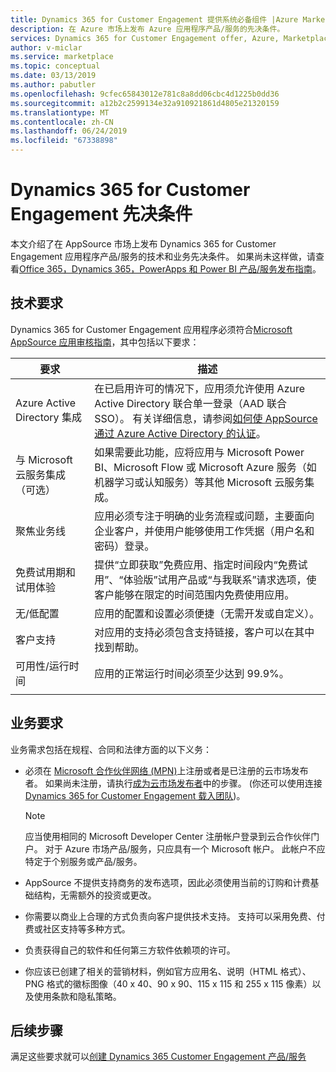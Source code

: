 ```yaml
---
title: Dynamics 365 for Customer Engagement 提供系统必备组件 |Azure Marketplace
description: 在 Azure 市场上发布 Azure 应用程序产品/服务的先决条件。
services: Dynamics 365 for Customer Engagement offer, Azure, Marketplace, Cloud Partner Portal,
author: v-miclar
ms.service: marketplace
ms.topic: conceptual
ms.date: 03/13/2019
ms.author: pabutler
ms.openlocfilehash: 9cfec65843012e781c8a8dd06cbc4d1225b0dd36
ms.sourcegitcommit: a12b2c2599134e32a910921861d4805e21320159
ms.translationtype: MT
ms.contentlocale: zh-CN
ms.lasthandoff: 06/24/2019
ms.locfileid: "67338898"
---
```

# <a name="dynamics-365-for-customer-engagement-prerequisites"></a>Dynamics 365 for Customer Engagement 先决条件

本文介绍了在 AppSource 市场上发布 Dynamics 365 for Customer Engagement 应用程序产品/服务的技术和业务先决条件。  如果尚未这样做，请查看[Office 365，Dynamics 365，PowerApps 和 Power BI 产品/服务发布指南](../../appsource-offer-publishing-guide.md)。


## <a name="technical-requirements"></a>技术要求

Dynamics 365 for Customer Engagement 应用程序必须符合[Microsoft AppSource 应用审核指南](https://smp-cdn-prod.azureedge.net/documents/AppsourceGuidelines/Microsoft%20AppSource%20app%20review%20guidelines_v5.pdf)，其中包括以下要求：


|              要求             |        描述           |
|            ---------------           |      ---------------         |
| Azure Active Directory 集成   | 在已启用许可的情况下，应用须允许使用 Azure Active Directory 联合单一登录（AAD 联合 SSO）。 有关详细信息，请参阅[如何使 AppSource 通过 Azure Active Directory 的认证](https://docs.microsoft.com/azure/active-directory/develop/howto-get-appsource-certified)。 |
| 与 Microsoft 云服务集成（可选） | 如果需要此功能，应将应用与 Microsoft Power BI、Microsoft Flow 或 Microsoft Azure 服务（如机器学习或认知服务）等其他 Microsoft 云服务集成。 |
| 聚焦业务线            |  应用必须专注于明确的业务流程或问题，主要面向企业客户，并使用户能够使用工作凭据（用户名和密码）登录。  |
| 免费试用期和试用体验 |  提供“立即获取”免费应用、指定时间段内“免费试用”、“体验版”试用产品或“与我联系”请求选项，使客户能够在限定的时间范围内免费使用应用。  |
| 无/低配置                 | 应用的配置和设置必须便捷（无需开发或自定义）。  |
| 客户支持                     | 对应用的支持必须包含支持链接，客户可以在其中找到帮助。  |
| 可用性/运行时间                  | 应用的正常运行时间必须至少达到 99.9%。 |
|  |  |


## <a name="business-requirements"></a>业务要求

业务需求包括在规程、合同和法律方面的以下义务：

* 必须在 [Microsoft 合作伙伴网络 (MPN)](https://partners.microsoft.com/PartnerProgram/simplifiedenrollment.aspx)上注册或者是已注册的云市场发布者。 如果尚未注册，请执行[成为云市场发布者](https://docs.microsoft.com/azure/marketplace/become-publisher)中的步骤。  (你还可以使用连接[Dynamics 365 for Customer Engagement 载入团队](https://experience.dynamics.com/isvengage/))。

    >[!NOTE]
    >应当使用相同的 Microsoft Developer Center 注册帐户登录到云合作伙伴门户。 对于 Azure 市场产品/服务，只应具有一个 Microsoft 帐户。 此帐户不应特定于个别服务或产品/服务。

* AppSource 不提供支持商务的发布选项，因此必须使用当前的订购和计费基础结构，无需额外的投资或更改。
* 你需要以商业上合理的方式负责向客户提供技术支持。 支持可以采用免费、付费或社区支持等多种方式。
* 负责获得自己的软件和任何第三方软件依赖项的许可。
* 你应该已创建了相关的营销材料，例如官方应用名、说明（HTML 格式）、PNG 格式的徽标图像（40 x 40、90 x 90、115 x 115 和 255 x 115 像素）以及使用条款和隐私策略。  


## <a name="next-steps"></a>后续步骤

满足这些要求就可以[创建 Dynamics 365 Customer Engagement 产品/服务](./cpp-create-offer.md) 
